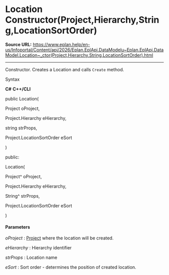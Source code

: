 # Location Constructor(Project,Hierarchy,String,LocationSortOrder)

**Source URL:** https://www.eplan.help/en-us/Infoportal/Content/api/2026/Eplan.EplApi.DataModelu~Eplan.EplApi.DataModel.Location~_ctor(Project,Hierarchy,String,LocationSortOrder).html

---

Constructor. Creates a Location and calls `Create` method.

Syntax

**C#**
**C++/CLI**


public Location( 

   Project oProject,

   Project.Hierarchy eHierarchy,

   string strProps,

   Project.LocationSortOrder eSort

)

public:

Location( 

   Project^ oProject,

   Project.Hierarchy eHierarchy,

   String^ strProps,

   Project.LocationSortOrder eSort

)


#### Parameters

*oProject*
:   [Project](Eplan.EplApi.DataModelu~Eplan.EplApi.DataModel.Project.html) where the location will be created.

*eHierarchy*
:   Hierarchy identifier

*strProps*
:   Location name

*eSort*
:   Sort order - determines the position of created location.
